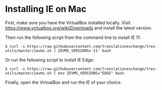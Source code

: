 # Installing IE on Mac

First, make sure you have the VirtualBox installed locally. Visit https://www.virtualbox.org/wiki/Downloads and install the latest version.

Then run the following script from the command line to install IE 11:

    $ curl -s https://raw.githubusercontent.com/translationexchange/trex-utils/master/ievms.sh | IEVMS_VERSIONS='11' bash 
  
Or run the following script to install IE Edge:

    $ curl -s https://raw.githubusercontent.com/translationexchange/trex-utils/master/ievms.sh | env IEVMS_VERSIONS="EDGE" bash 
  
Finally, open the VirtualBox and run the IE of your choice.

